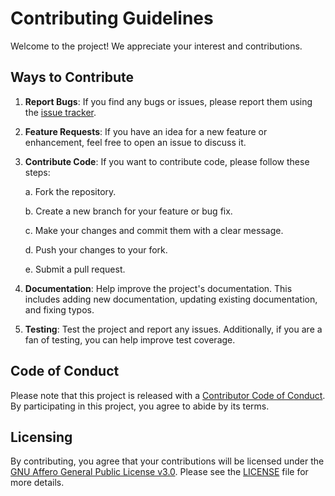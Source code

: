 
# Contributing Guidelines

Welcome to the project! We appreciate your interest and contributions.

## Ways to Contribute

1. **Report Bugs**: If you find any bugs or issues, please report them using the [issue tracker](https://github.com/AlzyWelzy/Articify/issues).

2. **Feature Requests**: If you have an idea for a new feature or enhancement, feel free to open an issue to discuss it.

3. **Contribute Code**: If you want to contribute code, please follow these steps:

    a. Fork the repository.

    b. Create a new branch for your feature or bug fix.

    c. Make your changes and commit them with a clear message.

    d. Push your changes to your fork.

    e. Submit a pull request.

4. **Documentation**: Help improve the project's documentation. This includes adding new documentation, updating existing documentation, and fixing typos.

5. **Testing**: Test the project and report any issues. Additionally, if you are a fan of testing, you can help improve test coverage.

## Code of Conduct

Please note that this project is released with a [Contributor Code of Conduct](CODE_OF_CONDUCT.md). By participating in this project, you agree to abide by its terms.

## Licensing

By contributing, you agree that your contributions will be licensed under the [GNU Affero General Public License v3.0](LICENSE). Please see the [LICENSE](LICENSE) file for more details.



